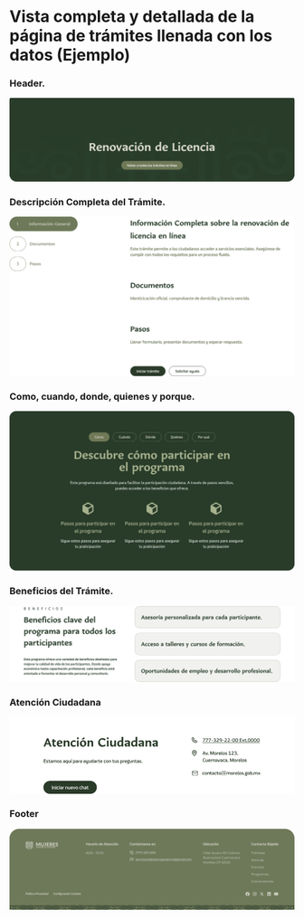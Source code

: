 # Vista completa y detallada de la página de trámites llenada con los datos (Ejemplo)

### Header.
![](img/27.jpg)

### Descripción Completa del Trámite.
![](img/28.jpg)

### Como, cuando, donde, quienes y porque. 
![](img/16.jpg)

### Beneficios del Trámite. 
![](img/17.jpg)

### Atención Ciudadana
![](img/13.jpg) 

### Footer
![](img/19.jpg)
